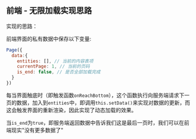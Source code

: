 ## 前端 - 无限加载实现思路

实现的思路：

前端界面的私有数据中保存以下变量:

```javascript
Page({
  data:{
    entities: [], // 当前的内容表项
    currentPage: 1, // 当前的页码
    is_end: false, // 是否全部加载完成
  }
})
```

每当界面触底时（即触发函数`onReachBottom`），这个函数执行向服务端请求下一页的数据，加入到`entities`中，即调用`this.setData()`来实现对数据的更新，而这会触发界面的重新渲染，因此实现了动态加载的效果。

当`is_end`为`true`，即服务端返回数据中告诉我们这是最后一页时，我们可以在前端现实"没有更多数据了"

